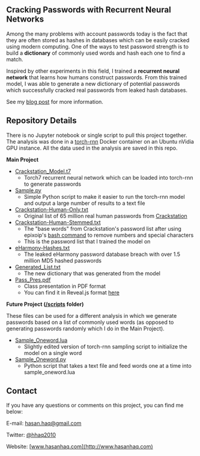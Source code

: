 ## Cracking Passwords with Recurrent Neural Networks

Among the many problems with account passwords today is the fact that they are often stored as hashes in databases which can be easily cracked using modern computing. One of the ways to test password strength is to build a **dictionary** of commonly used words and hash each one to find a match.

Inspired by other experiments in this field, I trained a **recurrent neural network** that learns how humans construct passwords. From this trained model, I was able to generate a new dictionary of potential passwords which successfully cracked real passwords from leaked hash databases.

See my [blog post](https://www.hasanhaq.com/pass-rnn/) for more information.

## Repository Details

There is no Jupyter notebook or single script to pull this project together. The analysis was done in a [torch-rnn](https://github.com/jcjohnson/torch-rnn) Docker container on an Ubuntu nVidia GPU instance. All the data used in the analysis are saved in this repo.

**Main Project**
* [Crackstation_Model.t7](Crackstation_Model.t7)
  * Torch7 recurrent neural network which can be loaded into torch-rnn to generate passwords
* [Sample.py](scripts/sample.py)
  * Simple Python script to make it easier to run the torch-rnn model and output a large number of results to a text file 
* [Crackstation-Human-Only.txt](Crackstation-Human-Only.txt)
  * Original list of 65 million real human passwords from [Crackstation](https://crackstation.net/buy-crackstation-wordlist-password-cracking-dictionary.htm)
* [Crackstation-Human-Stemmed.txt](Crackstation-Human-Stemmed.txt)
  * The "base words" from Crackstation's password list after using epixoip's [bash command](https://hashcat.net/forum/thread-1305.html) to remove numbers and special characters
  * This is the password list that I trained the model on
* [eHarmony-Hashes.txt](eHarmony-Hashes.txt)
  * The leaked eHarmony password database breach with over 1.5 million MD5 hashed passwords
* [Generated_List.txt](Generated_List.txt)
  * The new dictionary that was generated from the model
* [Pass_Pres.pdf](Pass_Pres.pdf)
  * Class presentation in PDF format
  * You can find it in Reveal.js format [here](http://pass.hh2010.me/)
  
**Future Project ([/scripts](/scripts) folder)**

These files can be used for a different analysis in which we generate passwords based on a list of commonly used words (as opposed to generating passwords randomly which I do in the Main Project).

* [Sample_Oneword.lua](scripts/sample_oneword.lua)
  * Slightly edited version of torch-rnn sampling script to initialize the model on a single word
* [Sample_Oneword.py](scripts/sample_oneword.py)
  * Python script that takes a text file and feed words one at a time into sample_oneword.lua

## Contact
If you have any questions or comments on this project, you can find me below:

E-mail: [hasan.haq@gmail.com](mailto:hasan.haq@gmail.com)

Twitter: [@hhaq2010](http://www.twitter.com/hhaq2010)

Website: [www.hasanhaq.com](http://www.hasanhaq.com)
